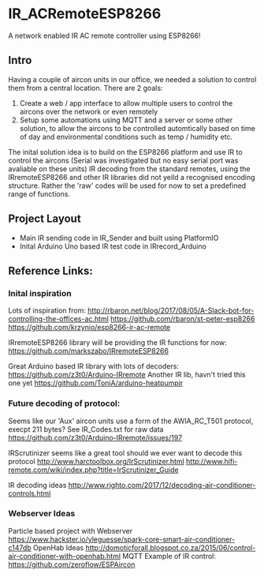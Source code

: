 # IR_ACRemoteESP8266
A network enabled IR AC remote controller using ESP8266!

## Intro
Having a couple of aircon units in our office, we needed a solution to control them from a central location.
There are 2 goals:
1. Create a web / app interface to allow multiple users to control the aircons over the network or even remotely
1. Setup some automations using MQTT and a server or some other solution, to allow the aircons to be controlled automtically based on time of day and environmental conditions such as temp / humidity etc.

The inital solution idea is to build on the ESP8266 platform and use IR to control the aircons (Serial was investigated but no easy serial port was avaliable on these units)
IR decoding from the standard remotes, using the IRremoteESP8266 and other IR libraries did not yeild a recognised encoding structure. Rather the 'raw' codes will be used for now to set a predefined range of functions.

## Project Layout
- Main IR sending code in IR_Sender and built using PlatformIO
- Inital Arduino Uno based IR test code in IRrecord_Arduino 

## Reference Links:
### Inital inspiration
Lots of inspiration from:
http://rbaron.net/blog/2017/08/05/A-Slack-bot-for-controlling-the-offices-ac.html
https://github.com/rbaron/st-peter-esp8266
https://github.com/krzynio/esp8266-ir-ac-remote

IRremoteESP8266 library will be providing the IR functions for now:
https://github.com/markszabo/IRremoteESP8266

Great Arduino based IR library with lots of decoders:
https://github.com/z3t0/Arduino-IRremote
Another IR lib, havn't tried this one yet
https://github.com/ToniA/arduino-heatpumpir

### Future decoding of protocol:
Seems like our 'Aux' aircon units use a form of the AWIA_RC_T501 protocol, execpt 211 bytes? See IR_Codes.txt for raw data
https://github.com/z3t0/Arduino-IRremote/issues/197

IRScrutinizer seems like a great tool should we ever want to decode this protocol
http://www.harctoolbox.org/IrScrutinizer.html
http://www.hifi-remote.com/wiki/index.php?title=IrScrutinizer_Guide

IR decoding ideas
http://www.righto.com/2017/12/decoding-air-conditioner-controls.html

### Webserver Ideas
Particle based project with Webserver
https://www.hackster.io/yleguesse/spark-core-smart-air-conditioner-c147db
OpenHab Ideas
http://domoticforall.blogspot.co.za/2015/06/control-air-conditioner-with-openhab.html
MQTT Example of IR control:
https://github.com/zeroflow/ESPAircon
